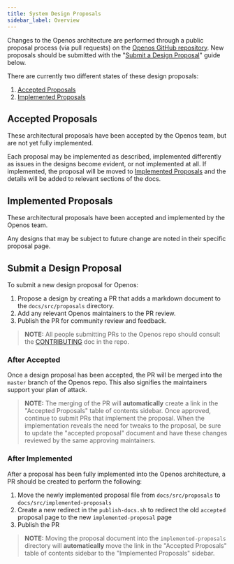 ```yaml
---
title: System Design Proposals
sidebar_label: Overview
---
```


Changes to the Openos architecture are performed through a public proposal process (via pull requests) on the [Openos GitHub repository](https://github.com/openlab-openos/OpenOS.Prod). New proposals should be submitted with the "[Submit a Design Proposal](#submit-a-design-proposal)" guide below.

There are currently two different states of these design proposals:

1. [Accepted Proposals](./proposals/accepted-design-proposals.md)
2. [Implemented Proposals](./implemented-proposals/index.md)

## Accepted Proposals

These architectural proposals have been accepted by the Openos team, but are not yet fully implemented.

Each proposal may be implemented as described, implemented differently as issues in the designs become evident, or not implemented at all. If implemented, the proposal will be moved to [Implemented Proposals](./implemented-proposals/index.md) and the details will be added to relevant sections of the docs.

## Implemented Proposals

These architectural proposals have been accepted and implemented by the Openos team.

Any designs that may be subject to future change are noted in their specific proposal page.

## Submit a Design Proposal

To submit a new design proposal for Openos:

1. Propose a design by creating a PR that adds a markdown document to the `docs/src/proposals` directory.
2. Add any relevant Openos maintainers to the PR review.
3. Publish the PR for community review and feedback.

> **NOTE:** All people submitting PRs to the Openos repo should consult the [CONTRIBUTING](https://github.com/openlab-openos/OpenOS.Prod/blob/master/CONTRIBUTING.md) doc in the repo.

### After Accepted

Once a design proposal has been accepted, the PR will be merged into the `master` branch of the Openos repo. This also signifies the maintainers support your plan of attack.

> **NOTE:** The merging of the PR will **automatically** create a link in the "Accepted Proposals" table of contents sidebar.
> Once approved, continue to submit PRs that implement the proposal. When the implementation reveals the need for tweaks to the proposal, be sure to update the "accepted proposal" document and have these changes reviewed by the same approving maintainers.

### After Implemented

After a proposal has been fully implemented into the Openos architecture, a PR should be created to perform the following:

1. Move the newly implemented proposal file from `docs/src/proposals` to `docs/src/implemented-proposals`
2. Create a new redirect in the `publish-docs.sh` to redirect the old `accepted` proposal page to the new `implemented-proposal` page
3. Publish the PR

> **NOTE:** Moving the proposal document into the `implemented-proposals` directory will **automatically** move the link in the "Accepted Proposals" table of contents sidebar to the "Implemented Proposals" sidebar.
